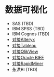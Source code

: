 <!-- ex_nonav -->

# 数据可视化

* SAS (TBD)
* IBM SPSS (TBD)
* IBM Cognos (TBD)
* [对接Alteryx](Using_Alteryx_with_FusionInsight.md)
* [对接Tableau](Using_Tableau_with_FusionInsight.md)
* [对接QlikView](Using_QlikView_with_FusionInsight.md)
* [对接Oracle BIEE](Using_Oracle_BIEE_with_FusionInsight.md)
* [对接RapidMiner](Using_RapidMiner_with_FusionInsight.md)
* 永洪BI (TBD)
